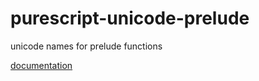 # purescript-unicode-prelude
unicode names for prelude functions

[documentation](https://github.com/csicar/purescript-unicode-prelude/tree/gh-pages/generated-docs/Unicode)

